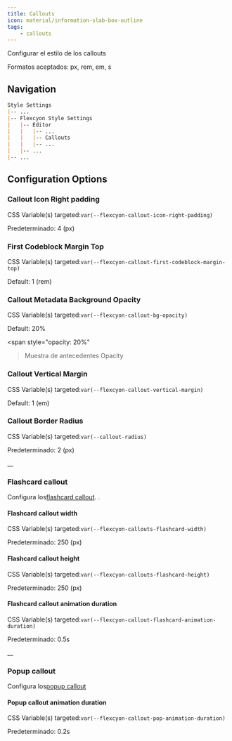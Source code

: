 ```yaml
---
title: Callouts
icon: material/information-slab-box-outline
tags:
    - callouts
---
```


Configurar el estilo de los callouts

Formatos aceptados: px, rem, em, s

## Navigation

```md
Style Settings
|-- ...
|-- Flexcyon Style Settings
|   |-- Editor
|   |   |-- ...
|   |   |-- Callouts
|   |   |-- ...
|   |-- ...
|-- ...
```

## Configuration Options

### Callout Icon Right padding

CSS Variable(s) targeted:`var(--flexcyon-callout-icon-right-padding)`

Predeterminado: 4 (px)

### First Codeblock Margin Top

CSS Variable(s) targeted:`var(--flexcyon-callout-first-codeblock-margin-top)`

Default: 1 (rem)

### Callout Metadata Background Opacity

CSS Variable(s) targeted:`var(--flexcyon-callout-bg-opacity)`

Default: 20%

<span style="opacity: 20%"
>Muestra de antecedentes Opacity</span>

### Callout Vertical Margin

CSS Variable(s) targeted:`var(--flexcyon-callout-vertical-margin)`

Default: 1 (em)

### Callout Border Radius

CSS Variable(s) targeted:`var(--callout-radius)`

Predeterminado: 2 (px)

__
### Flashcard callout

Configura los[flashcard callout](../../../Callout-Metadata/flashcard.md).
.

#### Flashcard callout width

CSS Variable(s) targeted:`var(--flexcyon-callouts-flashcard-width)`

Predeterminado: 250 (px)

#### Flashcard callout height

CSS Variable(s) targeted:`var(--flexcyon-callouts-flashcard-height)`

Predeterminado: 250 (px)

#### Flashcard callout animation duration

CSS Variable(s) targeted:`var(--flexcyon-callout-flashcard-animation-duration)`

Predeterminado: 0.5s

__
### Popup callout

Configura los[popup callout](../../../Callout-Metadata/popup.md)

#### Popup callout animation duration

CSS Variable(s) targeted:`var(--flexcyon-callout-pop-animation-duration)`

Predeterminado: 0.2s

